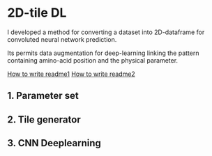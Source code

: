 # 2D-tile DL
I developed a method for converting a dataset into 2D-dataframe for convoluted neural network prediction.

Its permits data augmentation for deep-learning linking the pattern containing amino-acid position and the physical parameter.

[How to write readme1](https://docs.github.com/ja/github/writing-on-github/basic-writing-and-formatting-syntax)
[How to write readme2](https://howpon.com/8334)



## 1. Parameter set





## 2. Tile generator






## 3. CNN Deeplearning



